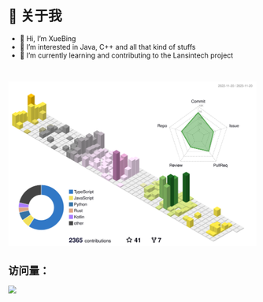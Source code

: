 <!---
BetaXue/BetaXue is a ✨ special ✨ repository because its `README.md` (this file) appears on your GitHub profile.
You can click the Preview link to take a look at your changes.
--->

# 🚀 关于我
- 👋 Hi, I’m XueBing
- 👀 I’m interested in Java, C++ and all that kind of stuffs
- 🌱 I’m currently learning and contributing to the Lansintech project

<br>

![](profile-3d-contrib/profile-season-animate.svg)

## 访问量： 
![](https://profile-counter.glitch.me/betaxue/count.svg)
